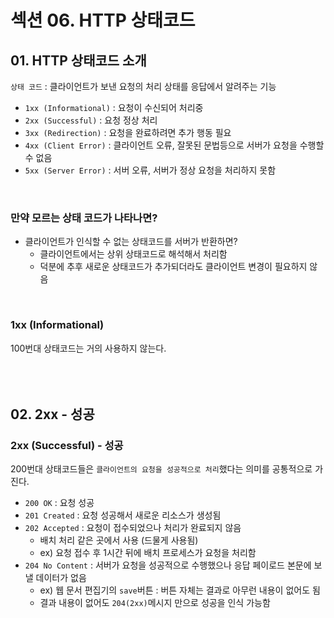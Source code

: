 # 섹션 06. HTTP 상태코드
## 01. HTTP 상태코드 소개
`상태 코드` : 클라이언트가 보낸 요청의 처리 상태를 응답에서 알려주는 기능
- `1xx (Informational)` : 요청이 수신되어 처리중
- `2xx (Successful)` : 요청 정상 처리
- `3xx (Redirection)` : 요청을 완료하려면 추가 행동 필요
- `4xx (Client Error)` : 클라이언트 오류, 잘못된 문법등으로 서버가 요청을 수행할 수 없음
- `5xx (Server Error)` : 서버 오류, 서버가 정상 요청을 처리하지 못함  
<br/>

### 만약 모르는 상태 코드가 나타나면?
- 클라이언트가 인식할 수 없는 상태코드를 서버가 반환하면?
	- 클라이언트에서는 상위 상태코드로 해석해서 처리함
	- 덕분에 추후 새로운 상태코드가 추가되더라도 클라이언트 변경이 필요하지 않음  
<br/>

### 1xx (Informational)
100번대 상태코드는 거의 사용하지 않는다.  
<br/><br/><br/>

## 02. 2xx - 성공
### 2xx (Successful) - 성공
200번대 상태코드들은 `클라이언트의 요청을 성공적으로 처리`했다는 의미를 공통적으로 가진다.  
- `200 OK` : 요청 성공
- `201 Created` : 요청 성공해서 새로운 리소스가 생성됨
- `202 Accepted` : 요청이 접수되었으나 처리가 완료되지 않음
	- 배치 처리 같은 곳에서 사용 (드물게 사용됨)
	- ex) 요청 접수 후 1시간 뒤에 배치 프로세스가 요청을 처리함
- `204 No Content` : 서버가 요청을 성공적으로 수행했으나 응답 페이로드 본문에 보낼 데이터가 없음
	- ex) 웹 문서 편집기의 `save`버튼 : 버튼 자체는 결과로 아무런 내용이 없어도 됨
	- 결과 내용이 없어도 `204(2xx)`메시지 만으로 성공을 인식 가능함